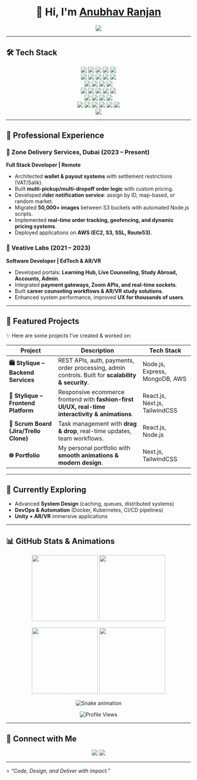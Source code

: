 <!-- Animated header -->
<h1 align="center">👋 Hi, I'm <a href="https://github.com/anubhav2706">Anubhav Ranjan</a></h1>  

<p align="center">
  <a href="https://github.com/anubhav2706">
    <img src="https://readme-typing-svg.herokuapp.com?size=24&center=true&vCenter=true&width=600&lines=🚀+Full+Stack+Developer;💻+MERN+Stack+%7C+System+Design+Enthusiast;☁️+Cloud+%7C+DevOps+%7C+Game+Development+Explorer;Always+learning+and+building+new+things!" />
  </a>
</p>  

---

## 🛠️ Tech Stack  

<p align="center">
  <!-- Programming -->
  <img src="https://img.shields.io/badge/JavaScript-ES6+-yellow?style=for-the-badge&logo=javascript&logoColor=black"/>
  <img src="https://img.shields.io/badge/TypeScript-blue?style=for-the-badge&logo=typescript&logoColor=white"/>
  <img src="https://img.shields.io/badge/Java-red?style=for-the-badge&logo=java&logoColor=white"/>
  <img src="https://img.shields.io/badge/C%23-239120?style=for-the-badge&logo=c-sharp&logoColor=white"/>
  <img src="https://img.shields.io/badge/C-black?style=for-the-badge&logo=c&logoColor=white"/>

  <!-- Frontend -->
  <br/>
  <img src="https://img.shields.io/badge/React-blue?style=for-the-badge&logo=react&logoColor=white"/>
  <img src="https://img.shields.io/badge/Next.js-black?style=for-the-badge&logo=next.js&logoColor=white"/>
  <img src="https://img.shields.io/badge/Angular-red?style=for-the-badge&logo=angular&logoColor=white"/>
  <img src="https://img.shields.io/badge/Vue.js-green?style=for-the-badge&logo=vue.js&logoColor=white"/>
  <img src="https://img.shields.io/badge/TailwindCSS-38B2AC?style=for-the-badge&logo=tailwind-css&logoColor=white"/>

  <!-- Backend -->
  <br/>
  <img src="https://img.shields.io/badge/Node.js-green?style=for-the-badge&logo=node.js&logoColor=white"/>
  <img src="https://img.shields.io/badge/Express.js-black?style=for-the-badge&logo=express&logoColor=white"/>
  <img src="https://img.shields.io/badge/NestJS-E0234E?style=for-the-badge&logo=nestjs&logoColor=white"/>
  <img src="https://img.shields.io/badge/GraphQL-E10098?style=for-the-badge&logo=graphql&logoColor=white"/>

  <!-- Databases -->
  <br/>
  <img src="https://img.shields.io/badge/MongoDB-4EA94B?style=for-the-badge&logo=mongodb&logoColor=white"/>
  <img src="https://img.shields.io/badge/MySQL-005C84?style=for-the-badge&logo=mysql&logoColor=white"/>
  <img src="https://img.shields.io/badge/PostgreSQL-316192?style=for-the-badge&logo=postgresql&logoColor=white"/>
  <img src="https://img.shields.io/badge/MariaDB-003545?style=for-the-badge&logo=mariadb&logoColor=white"/>
  <img src="https://img.shields.io/badge/DynamoDB-4053D6?style=for-the-badge&logo=amazon-dynamodb&logoColor=white"/>

  <!-- Cloud & DevOps -->
  <br/>
  <img src="https://img.shields.io/badge/AWS-FF9900?style=for-the-badge&logo=amazon-aws&logoColor=white"/>
  <img src="https://img.shields.io/badge/Azure-0078D4?style=for-the-badge&logo=microsoft-azure&logoColor=white"/>
  <img src="https://img.shields.io/badge/Docker-2496ED?style=for-the-badge&logo=docker&logoColor=white"/>
  <img src="https://img.shields.io/badge/Kubernetes-326CE5?style=for-the-badge&logo=kubernetes&logoColor=white"/>

  <!-- Tools -->
  <br/>
  <img src="https://img.shields.io/badge/Git-F05033?style=for-the-badge&logo=git&logoColor=white"/>
  <img src="https://img.shields.io/badge/GitHub-181717?style=for-the-badge&logo=github&logoColor=white"/>
  <img src="https://img.shields.io/badge/Postman-FF6C37?style=for-the-badge&logo=postman&logoColor=white"/>
  <img src="https://img.shields.io/badge/Jira-0052CC?style=for-the-badge&logo=jira&logoColor=white"/>
  <img src="https://img.shields.io/badge/Swagger-85EA2D?style=for-the-badge&logo=swagger&logoColor=black"/>
  <img src="https://img.shields.io/badge/Figma-F24E1E?style=for-the-badge&logo=figma&logoColor=white"/>
  
  <!-- Game Dev -->
  <br/>
  <img src="https://img.shields.io/badge/Unity-100000?style=for-the-badge&logo=unity&logoColor=white"/>
</p>  

---

## 💼 Professional Experience  

### 🔹 Zone Delivery Services, Dubai (2023 – Present)  
**Full Stack Developer | Remote**  
- Architected **wallet & payout systems** with settlement restrictions (VAT/Salik).  
- Built **multi-pickup/multi-dropoff order logic** with custom pricing.  
- Developed **rider notification service**: assign by ID, map-based, or random market.  
- Migrated **50,000+ images** between S3 buckets with automated Node.js scripts.  
- Implemented **real-time order tracking, geofencing, and dynamic pricing systems**.  
- Deployed applications on **AWS (EC2, S3, SSL, Route53)**.  

### 🔹 Veative Labs (2021 – 2023)  
**Software Developer | EdTech & AR/VR**  
- Developed portals: **Learning Hub, Live Counseling, Study Abroad, Accounts, Admin**.  
- Integrated **payment gateways, Zoom APIs, and real-time sockets**.  
- Built **career counseling workflows & AR/VR study solutions**.  
- Enhanced system performance, improved **UX for thousands of users**.  

---

## 🎨 Featured Projects  

✨ Here are some projects I’ve created & worked on:  

| Project | Description | Tech Stack |
|---------|-------------|------------|
| **🛍️ Stylique – Backend Services** | REST APIs, auth, payments, order processing, admin controls. Built for **scalability & security**. | Node.js, Express, MongoDB, AWS |
| **💃 Stylique – Frontend Platform** | Responsive ecommerce frontend with **fashion-first UI/UX, real-time interactivity & animations**. | React.js, Next.js, TailwindCSS |
| **📌 Scrum Board (Jira/Trello Clone)** | Task management with **drag & drop**, real-time updates, team workflows. | React.js, Node.js |
| **🌐 Portfolio** | My personal portfolio with **smooth animations & modern design**. | Next.js, TailwindCSS |

---

## 🌱 Currently Exploring  
- Advanced **System Design** (caching, queues, distributed systems)  
- **DevOps & Automation** (Docker, Kubernetes, CI/CD pipelines)  
- **Unity + AR/VR** immersive applications  

---

## 📊 GitHub Stats & Animations  

<p align="center">
  <img src="https://github-readme-streak-stats.herokuapp.com?user=anubhavranjan&theme=radical&hide_border=true" height="180" />
  <img src="https://github-profile-trophy.vercel.app/?username=anubhavranjan&theme=radical&no-frame=true&row=1&column=6" height="180" />
</p>  

<p align="center">
  <img src="https://github-readme-stats.vercel.app/api?username=anubhav2706&show_icons=true&theme=radical" height="180"/>
  <img src="https://github-readme-stats.vercel.app/api/top-langs/?username=anubhav2706&layout=compact&theme=radical" height="180"/>
</p>  

<!-- Snake animation -->
<p align="center">
  <img src="https://github.com/anubhav2706/anubhav2706/blob/output/github-contribution-grid-snake.svg" alt="Snake animation" />
</p>  

<p align="center">
  <img src="https://komarev.com/ghpvc/?username=anubhavranjan&color=blueviolet&style=flat-square" alt="Profile Views"/>
</p>  

---

## 🤝 Connect with Me  
<p align="center">
  <a href="https://www.linkedin.com/in/anubhav-s-618a9a201/"><img src="https://img.shields.io/badge/LinkedIn-blue?style=for-the-badge&logo=linkedin&logoColor=white"/></a>
  <a href="mailto:arsri2706@gmail.com"><img src="https://img.shields.io/badge/Email-red?style=for-the-badge&logo=gmail&logoColor=white"/></a>
</p>  

---

⭐️ *“Code, Design, and Deliver with impact.”*  
